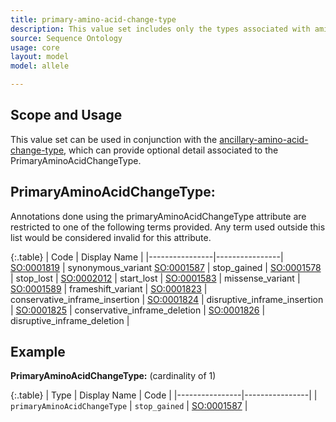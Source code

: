 ```yaml
---
title: primary-amino-acid-change-type
description: This value set includes only the types associated with amino acid allele instances.
source: Sequence Ontology
usage: core
layout: model
model: allele

---
```


Scope and Usage
---------------

This value set can be used in conjunction with the [ancillary-amino-acid-change-type](ancillary_amino_acid_change_type.html), which can provide optional detail associated to the PrimaryAminoAcidChangeType.

PrimaryAminoAcidChangeType:
----------------------------------

Annotations done using the primaryAminoAcidChangeType attribute are restricted to one of the following terms provided.  Any term used outside this list would be considered invalid for this attribute.

{:.table}
| Code | Display Name |
|----------------|----------------|
[SO:0001819](http://www.sequenceontology.org/browser/current_svn/term/SO:0001819) | synonymous_variant
[SO:0001587](http://www.sequenceontology.org/browser/current_svn/term/SO:0001587) | stop_gained |
[SO:0001578](http://www.sequenceontology.org/browser/current_svn/term/SO:0001578) | stop_lost |
[SO:0002012](http://www.sequenceontology.org/browser/current_svn/term/SO:0002012) | start_lost |
[SO:0001583](http://www.sequenceontology.org/browser/current_svn/term/SO:0001583) | missense_variant |
[SO:0001589](http://www.sequenceontology.org/miso/current_svn/term/SO:0001589)    | frameshift_variant |
[SO:0001823](http://www.sequenceontology.org/browser/current_svn/term/SO:0001823) | conservative_inframe_insertion |
[SO:0001824](http://www.sequenceontology.org/browser/current_svn/term/SO:0001824) | disruptive_inframe_insertion |
[SO:0001825](http://www.sequenceontology.org/browser/current_svn/term/SO:0001825) | conservative_inframe_deletion |
[SO:0001826](http://www.sequenceontology.org/browser/current_svn/term/SO:0001826) | disruptive_inframe_deletion |

Example
-------

**PrimaryAminoAcidChangeType:** (cardinality of 1)

{:.table}
| Type | Display Name | Code |
|----------------|----------------|
| `primaryAminoAcidChangeType` | `stop_gained` | [SO:0001587](http://www.sequenceontology.org/browser/current_svn/term/SO:0001587) |


